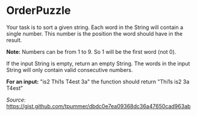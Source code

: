 # OrderPuzzle

Your task is to sort a given string. Each word in the String will contain a single number. 
This number is the position the word should have in the result.

**Note:** Numbers can be from 1 to 9. So 1 will be the first word (not 0).

If the input String is empty, return an empty String. 
The words in the input String will only contain valid consecutive numbers.

**For an input:** "is2 Thi1s T4est 3a" the function should return "Thi1s is2 3a T4est"

_Source:_ https://gist.github.com/tpummer/dbdc0e7ea09368dc36a47650cad963ab